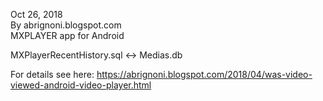 Oct 26, 2018  
By abrignoni.blogspot.com  
MXPLAYER app for Android  

MXPlayerRecentHistory.sql <-> Medias.db  

For details see here: https://abrignoni.blogspot.com/2018/04/was-video-viewed-android-video-player.html  
